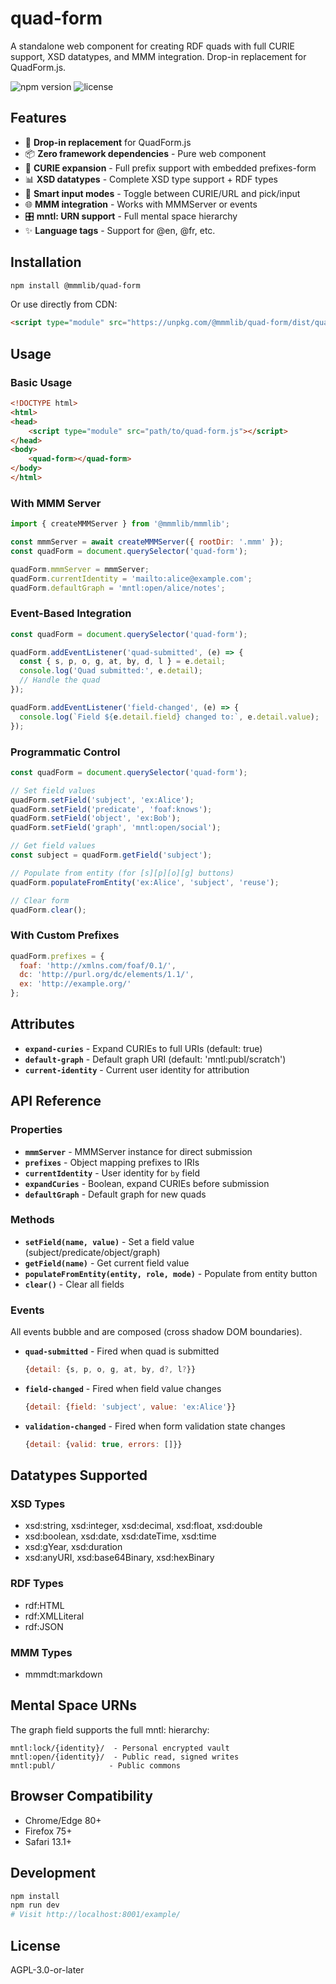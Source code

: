 # quad-form

A standalone web component for creating RDF quads with full CURIE support, XSD datatypes, and MMM integration. Drop-in replacement for QuadForm.js.

![npm version](https://img.shields.io/npm/v/@mmmlib/quad-form.svg)
![license](https://img.shields.io/badge/license-AGPL--3.0--or--later-blue.svg)

## Features

- 🎯 **Drop-in replacement** for QuadForm.js
- 📦 **Zero framework dependencies** - Pure web component
- 🔄 **CURIE expansion** - Full prefix support with embedded prefixes-form
- 📊 **XSD datatypes** - Complete XSD type support + RDF types
- 🎨 **Smart input modes** - Toggle between CURIE/URL and pick/input
- 🌐 **MMM integration** - Works with MMMServer or events
- 🎛️ **mntl: URN support** - Full mental space hierarchy
- ✨ **Language tags** - Support for @en, @fr, etc.

## Installation

```bash
npm install @mmmlib/quad-form
```

Or use directly from CDN:

```html
<script type="module" src="https://unpkg.com/@mmmlib/quad-form/dist/quad-form.min.js"></script>
```

## Usage

### Basic Usage

```html
<!DOCTYPE html>
<html>
<head>
    <script type="module" src="path/to/quad-form.js"></script>
</head>
<body>
    <quad-form></quad-form>
</body>
</html>
```

### With MMM Server

```javascript
import { createMMMServer } from '@mmmlib/mmmlib';

const mmmServer = await createMMMServer({ rootDir: '.mmm' });
const quadForm = document.querySelector('quad-form');

quadForm.mmmServer = mmmServer;
quadForm.currentIdentity = 'mailto:alice@example.com';
quadForm.defaultGraph = 'mntl:open/alice/notes';
```

### Event-Based Integration

```javascript
const quadForm = document.querySelector('quad-form');

quadForm.addEventListener('quad-submitted', (e) => {
  const { s, p, o, g, at, by, d, l } = e.detail;
  console.log('Quad submitted:', e.detail);
  // Handle the quad
});

quadForm.addEventListener('field-changed', (e) => {
  console.log(`Field ${e.detail.field} changed to:`, e.detail.value);
});
```

### Programmatic Control

```javascript
const quadForm = document.querySelector('quad-form');

// Set field values
quadForm.setField('subject', 'ex:Alice');
quadForm.setField('predicate', 'foaf:knows');
quadForm.setField('object', 'ex:Bob');
quadForm.setField('graph', 'mntl:open/social');

// Get field values
const subject = quadForm.getField('subject');

// Populate from entity (for [s][p][o][g] buttons)
quadForm.populateFromEntity('ex:Alice', 'subject', 'reuse');

// Clear form
quadForm.clear();
```

### With Custom Prefixes

```javascript
quadForm.prefixes = {
  foaf: 'http://xmlns.com/foaf/0.1/',
  dc: 'http://purl.org/dc/elements/1.1/',
  ex: 'http://example.org/'
};
```

## Attributes

- **`expand-curies`** - Expand CURIEs to full URIs (default: true)
- **`default-graph`** - Default graph URI (default: 'mntl:publ/scratch')
- **`current-identity`** - Current user identity for attribution

## API Reference

### Properties

- **`mmmServer`** - MMMServer instance for direct submission
- **`prefixes`** - Object mapping prefixes to IRIs
- **`currentIdentity`** - User identity for `by` field
- **`expandCuries`** - Boolean, expand CURIEs before submission
- **`defaultGraph`** - Default graph for new quads

### Methods

- **`setField(name, value)`** - Set a field value (subject/predicate/object/graph)
- **`getField(name)`** - Get current field value
- **`populateFromEntity(entity, role, mode)`** - Populate from entity button
- **`clear()`** - Clear all fields

### Events

All events bubble and are composed (cross shadow DOM boundaries).

- **`quad-submitted`** - Fired when quad is submitted
  ```javascript
  {detail: {s, p, o, g, at, by, d?, l?}}
  ```

- **`field-changed`** - Fired when field value changes
  ```javascript
  {detail: {field: 'subject', value: 'ex:Alice'}}
  ```

- **`validation-changed`** - Fired when form validation state changes
  ```javascript
  {detail: {valid: true, errors: []}}
  ```

## Datatypes Supported

### XSD Types
- xsd:string, xsd:integer, xsd:decimal, xsd:float, xsd:double
- xsd:boolean, xsd:date, xsd:dateTime, xsd:time
- xsd:gYear, xsd:duration
- xsd:anyURI, xsd:base64Binary, xsd:hexBinary

### RDF Types
- rdf:HTML
- rdf:XMLLiteral
- rdf:JSON

### MMM Types
- mmmdt:markdown

## Mental Space URNs

The graph field supports the full mntl: hierarchy:

```
mntl:lock/{identity}/  - Personal encrypted vault
mntl:open/{identity}/  - Public read, signed writes
mntl:publ/            - Public commons
```

## Browser Compatibility

- Chrome/Edge 80+
- Firefox 75+
- Safari 13.1+

## Development

```bash
npm install
npm run dev
# Visit http://localhost:8001/example/
```

## License

AGPL-3.0-or-later
